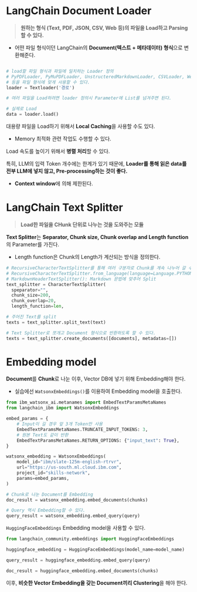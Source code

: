 # LangChain Document Loader

> **원하는 형식 (Text, PDF, JSON, CSV, Web 등)의 파일을 Load하고 Parsing할 수 있다.**

- 어떤 파일 형식이던 LangChain의 **Document(텍스트 + 메타데이터) 형식**으로 변환해준다.

```python

# load할 파일 형식과 파일에 일치하는 Loader 정의
# PyPDFLoader, PyMuPDFLoader, UnstructeredMarkdownLoader, CSVLoader, WebBaseLoader, UnstructuredFileLoader
# 등을 파일 형식에 맞게 사용할 수 있다.
loader = Textloader('경로')

# 여러 파일을 Load하려면 loader 정의시 Parameter에 List를 넘겨주면 된다.

# 실제로 Load
data = loader.load()
````

대용량 파일을 Load하기 위해서 **Local Caching**을 사용할 수도 있다.

- Memory 최적화 관련 작업도 수행할 수 있다.

Load 속도를 높이기 위해서 **병렬 처리**할 수 있다.

특히, LLM의 입력 Token 개수에는 한계가 있기 때문에, **Loader를 통해 읽은 data를 전부 LLM에 넣지 않고, Pre-processing하는 것이 좋다.**

- **Context window**에 의해 제한된다.

# LangChain Text Splitter

> **Load한 파일을 CHunk 단위로 나누는 것을 도와주는 모듈**

**Text Splitter**는 **Separator, Chunk size, Chunk overlap and Length function**의 Parameter를 가진다.

- Length function은 Chunk의 Length가 계산되는 방식을 정의한다.

```python
# RecursiveCharacterTextSplitter를 통해 여러 구분자로 Chunk를 계속 나누어 갈 수도 있다.
# RecursiveCharacterTextSplitter.from_language(language=Language.PYTHON)을 통해 Programming language 기준으로 나눌 수도 있다.
# MarkdownHeaderTextSplitter(): Markdown 문법에 맞추어 Split
text_splitter = CharacterTextSplitter(
  speparator="",
  chunk_size=200,
  chunk_overlap=20,
  length_function=len,

# 주어진 Text를 split
texts = text_splitter.split_text(text)

# Text Splitter로 쪼개고 Document 형식으로 반환하도록 할 수 있다.
texts = text_splitter.create_documents([documents], metadatas=[])
```

# Embedding model

**Document**를 **Chunk**로 나눈 이후, Vector DB에 넣기 위해 Embedding해야 한다.

- 실습에선 `WatsonxEmbeddings()`를 이용하여 Embedding model을 호출한다.

```python
from ibm_watsonx_ai.metanames import EmbedTextParamsMetaNames
from langchain_ibm import WatsonxEmbeddings

embed_params = {
    # Input이 길 경우 앞 3개 Token만 사용
    EmbedTextParamsMetaNames.TRUNCATE_INPUT_TOKENS: 3,
    # 원본 Text도 같이 반환
    EmbedTextParamsMetaNames.RETURN_OPTIONS: {"input_text": True},
}

watsonx_embedding = WatsonxEmbeddings(
    model_id="ibm/slate-125m-english-rtrvr",
    url="https://us-south.ml.cloud.ibm.com",
    project_id="skills-network",
    params=embed_params,
)

# Chunk로 나눈 Document를 Embedding
doc_result = watsonx_embedding.embed_documents(chunks)

# Query 역시 Embedding할 수 있다.
query_result = watsonx_embedding.embed_query(query)
```

`HuggingFaceEmbeddings` Embedding model을 사용할 수 있다.

```python
from langchain_community.embeddings import HuggingFaceEmbeddings

huggingface_embedding = HuggingFaceEmbeddings(model_name=model_name)

query_result = huggingface_embedding.embed_query(query)

doc_result = huggingface_embedding.embed_documents(chunks)
```

이후, **비슷한 Vector Embedding을 갖는 Document끼리 Clustering**을 해야 한다.
